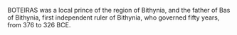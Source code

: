 BOTEIRAS was a local prince of the region of Bithynia, and the father of Bas of Bithynia, first independent ruler of Bithynia, who governed fifty years, from 376 to 326 BCE.
